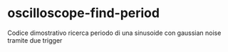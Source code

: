 # oscilloscope-find-period
Codice dimostrativo ricerca periodo di una sinusoide con gaussian noise tramite due trigger
